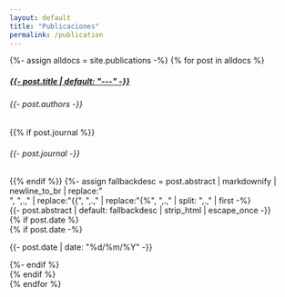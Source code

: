 ```yaml
---
layout: default
title: "Publicaciones"
permalink: /publication
---
```


{%- assign alldocs = site.publications -%}
   {% for post in alldocs %} 
<div class="col-12 mb-2">
<div class="card chulapa-border-card-index">
	<div class="row g-0">
		<a {% if post.doi %} href="{{- post.doi -}}"{% endif %} class="col-sm-1 chulapa-min-h-10 chulapa-card-img chulapa-overlay-img chulapa-gradient {% if post.header_img == nil or post.og_image -%} d-none d-sm-flex {% endif %} ">
		</a>
		<div class="col-sm">
			<article class="card-body chulapa-links-hover-only">
				<a {% if post.doi %} href="{{- post.doi -}}" {% endif %}><h5 class="card-title">{{- post.title  | default: "---" -}}</h5></a>
			  <h6 class="card-subtitle mb-2 text-muted">{{- post.authors -}}</h6>
        {{% if post.journal %}}
        <h6 class="card-subtitle mb-2 text-muted">{{- post.journal -}}</h6>
				{{% endif %}}
{%- assign fallbackdesc = post.abstract | 
              markdownify |  newline_to_br | 
              replace:"<br />", ",.," | 
              replace:"{{", ",.," | 
              replace:"{%", ",.," | 
              split: ",.," | first -%}
				<div class="card-text">{{- post.abstract | default: fallbackdesc | strip_html | 
              escape_once -}}
				</div>
			</article>
			{% if post.date %}
			<div class="border-top-0 card-footer border-primary chulapa-bg-transparent">
				{% if post.date -%}<p class="small text-right font-italic mb-1">
<time datetime="{{- post.date | date_to_xmlschema -}}">{{- post.date | date: "%d/%m/%Y"  -}}</time></p>{%- endif %}
				</div>
			{% endif %}
		</div>
	</div>
</div>
</div>
{% endfor %}